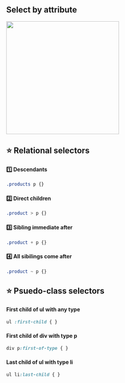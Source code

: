 ## Select by attribute
<img width="300px" src="https://user-images.githubusercontent.com/28957748/130664890-afe0927b-927a-493f-8af3-fe4a37874567.png" />

## :star: Relational selectors
#### :one: Descendants
```css
.products p {}
```
#### :two: Direct children
```css
.product > p {}
```
#### :three: Sibling immediate after
```css
.product + p {}
```
#### :four: All sibilings come after
```css
.product ~ p {}
```

## :star: Psuedo-class selectors
#### First child of ul with any type
```css
ul :first-child { }
```
#### First child of div with type p
```css
div p:first-of-type { }
```
#### Last child of ul with type li
```css
ul li:last-child { }
```
